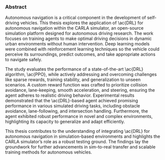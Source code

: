 ### Abstract

Autonomous navigation is a critical component in the development of self-driving vehicles. This thesis explores the application of \ac{DRL}  for autonomous navigation within the CARLA simulator, an open-source simulation platform designed for autonomous driving research. The work focuses on training agents to make optimal driving decisions in dynamic urban environments without human intervention. Deep learning models were combined with reinforcement learning techniques so the vehicle could perceive its surroundings, predict outcomes, and take appropriate actions to navigate safely.

The study evaluates the performance of a state-of-the-art \ac{DRL} algorithm, \ac{PPO}, while actively addressing and overcoming challenges like sparse rewards, training stability, and generalization to unseen scenarios. A custom reward function was crafted to prioritize collision avoidance, lane-keeping, smooth acceleration, and steering, ensuring the agent adheres to realistic driving behavior. Experimental results demonstrated that the \ac{DRL}-based agent achieved promising performance in various simulated driving tasks, including obstacle avoidance, lane-following, and intersection handling. Furthermore, the agent exhibited robust performance in novel and complex environments, highlighting its capacity to generalize and adapt efficiently.

This thesis contributes to the understanding of integrating \ac{DRL} for autonomous navigation in simulation-based environments and highlights the CARLA simulator’s role as a robust testing ground. The findings lay the groundwork for further advancements in sim-to-real transfer and scalable training methods for autonomous vehicles.
